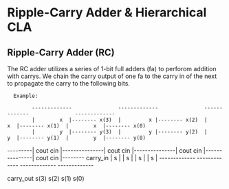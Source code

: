 # Ripple-Carry Adder & Hierarchical CLA

## Ripple-Carry Adder (RC)

The RC adder utilizes a series of 1-bit full adders (fa) to perforom addition with carrys. 
We chain the carry output of one fa to the carry in of the next to propagate the carry to the following bits.

      Example:
      
            -------------               -------------               -------------               -------------         
            |        x  |-------- x(3)  |         x |-------- x(2)  |        x  |-------- x(1)  |        x  |-------- x(0)
            |        y  |-------- y(3)  |         y |-------- y(2)  |        y  |-------- y(1)  |        y  |-------- y(0)
   ---------| cout  cin |---------------| cout  cin |---------------| cout  cin |---------------| cout  cin |-------- carry_in
            |    s      |               |    s      |               |    s      |               |    s      |
            -------------               -------------               -------------               -------------
                                                                                                       
carry_out       s(3)                        s(2)                        s(1)                        s(0)
